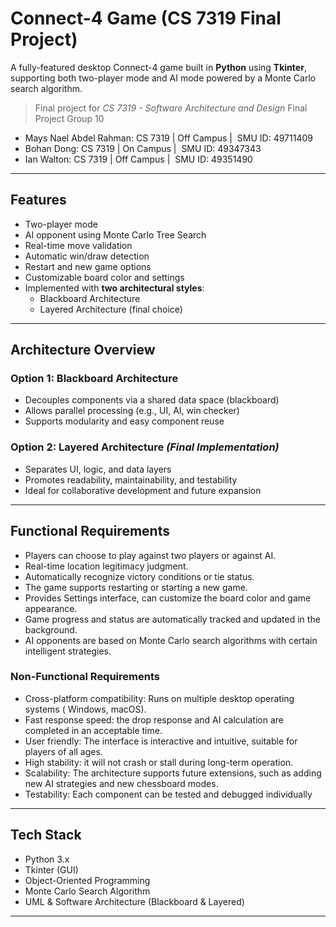# Connect-4 Game (CS 7319 Final Project)

A fully-featured desktop Connect-4 game built in **Python** using **Tkinter**, supporting both two-player mode and AI mode powered by a Monte Carlo search algorithm.

> Final project for *CS 7319 - Software Architecture and Design*
> Final Project Group 10
- Mays Nael Abdel Rahman: CS 7319 | Off Campus |  SMU ID: 49711409
- Bohan Dong: CS 7319 | On Campus |  SMU ID: 49347343
- Ian Walton: CS 7319 | Off Campus |  SMU ID: 49351490

---

## Features

- Two-player mode
- AI opponent using Monte Carlo Tree Search
- Real-time move validation
- Automatic win/draw detection
- Restart and new game options
- Customizable board color and settings
- Implemented with **two architectural styles**:
  - Blackboard Architecture
  - Layered Architecture (final choice)

---

##  Architecture Overview

### Option 1: Blackboard Architecture
- Decouples components via a shared data space (blackboard)
- Allows parallel processing (e.g., UI, AI, win checker)
- Supports modularity and easy component reuse

### Option 2: Layered Architecture  *(Final Implementation)*
- Separates UI, logic, and data layers
- Promotes readability, maintainability, and testability
- Ideal for collaborative development and future expansion

---

##  Functional Requirements

- Players can choose to play against two players or against AI.
- Real-time location legitimacy judgment.
- Automatically recognize victory conditions or tie status.
- The game supports restarting or starting a new game.
- Provides Settings interface, can customize the board color and game appearance.
- Game progress and status are automatically tracked and updated in the background.
- AI opponents are based on Monte Carlo search algorithms with certain intelligent strategies.

###  Non-Functional Requirements

- Cross-platform compatibility: Runs on multiple desktop operating systems ( Windows, macOS).
- Fast response speed: the drop response and AI calculation are completed in an acceptable time.
- User friendly: The interface is interactive and intuitive, suitable for players of all ages.
- High stability: it will not crash or stall during long-term operation.
- Scalability: The architecture supports future extensions, such as adding new AI strategies and new chessboard modes.
- Testability: Each component can be tested and debugged individually

---

## Tech Stack

- Python 3.x
- Tkinter (GUI)
- Object-Oriented Programming
- Monte Carlo Search Algorithm
- UML & Software Architecture (Blackboard & Layered)

---
